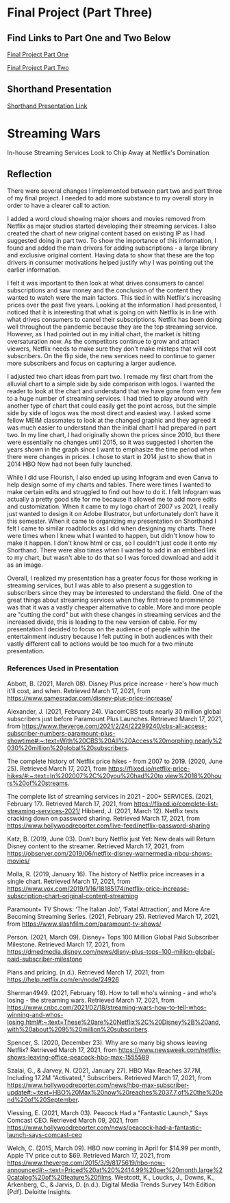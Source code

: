 # Final Project (Part Three)

## Find Links to Part One and Two Below

[Final Project Part One](final_project_HelenHejran.md)

[Final Project Part Two](Final_Project2_HelenHejran.md)

## Shorthand Presentation
[Shorthand Presentation Link](https://carnegiemellon.shorthandstories.com/helen-streaming-wars/index.html)

<script src="https://embed.shorthand.com/embed_10.js"></script>
<div data-shorthand-embed="carnegiemellon.shorthandstories.com/helen-streaming-wars/"><h1>Streaming Wars</h1><p>In-house Streaming Services Look to 
Chip Away at Netflix's Domination</p></div>


## Reflection

There were several changes I implemented between part two and part three of my final project. I needed to add more substance to my overall story in order to have a clearer call to action.

I added a word cloud showing major shows and movies removed from Netflix as major studios started developing their streaming services. I also created the chart of new original content based on existing IP as I had suggested doing in part two. To show the importance of this information, I found and added the main drivers for adding subscriptions - a large library and exclusive original content. Having data to show that these are the top drivers in consumer motivations helped justify why I was pointing out the earlier information. 

I felt it was important to then look at what drives consumers to cancel subscriptions and saw money and the conclusion of the content they wanted to watch were the main factors. This tied in with Netflix's increasing prices over the past five years. Looking at the information I had presented, I noticed that it is interesting that what is going on with Netflix is in line with what drives consumers to cancel their subscriptions. Netflix has been doing well throughout the pandemic because they are the top streaming service. However, as I had pointed out in my initial chart, the market is hitting oversaturation now. As the competitors continue to grow and attract viewers, Netflix needs to make sure they don't make misteps that will cost subscribers. On the flip side, the new services need to continue to garner more subscribers and focus on capturing a larger audience.

I adjusted two chart ideas from part two. I remade my first chart from the alluvial chart to a simple side by side comparison with logos. I wanted the reader to look at the chart and understand that we have gone from very few to a huge number of streaming services. I had tried to play around with another type of chart that could easily get the point across, but the simple side by side of logos was the most direct and easiest way. I asked some fellow MEIM classmates to look at the changed graphic and they agreed it was much easier to understand than the initial chart I had prepared in part two. In my line chart, I had originally shown the prices since 2010, but there were essentially no changes until 2015, so it was suggested I shorten the years shown in the graph since I want to emphasize the time period when there were changes in prices. I chose to start in 2014 just to show that in 2014 HBO Now had not been fully launched.

While I did use Flourish, I also ended up using Infogram and even Canva to help design some of my charts and tables. There were times I wanted to make certain edits and struggled to find out how to do it. I felt Infogram was actually a pretty good site for me because it allowed me to add more edits and customization. When it came to my logo chart of 2007 vs 2021, I really just wanted to design it on Adobe Illustrator, but unfortunately don't have it this semester. When it came to organizing my presentation on Shorthand I felt I came to similar roadblocks as I did when designing my charts. There were times when I knew what I wanted to happen, but didn't know how to make it happen. I don't know html or css, so I couldn't just code it onto my Shorthand. There were also times when I wanted to add in an embbed link to my chart, but wasn't able to do that so I was forced download and add it as an image.

Overall, I realized my presentation has a greater focus for those working in streaming services, but I was able to also present a suggestion to subscribers since they may be interested to understand the field. One of the great things about streaming services when they first rose to prominence was that it was a vastly cheaper alternative to cable. More and more people are "cutting the cord" but with these changes in streaming services and the increased divide, this is leading to the new version of cable. For my presentation I decided to focus on the audience of people within the entertainment industry because I felt putting in both audiences with their vastly different call to actions would be too much for a two minute presentation.


### References Used in Presentation
Abbott, B. (2021, March 08). Disney Plus price increase - here's how much it'll cost, and when. Retrieved March 17, 2021, from https://www.gamesradar.com/disney-plus-price-increase/

Alexander, J. (2021, February 24). ViacomCBS touts nearly 30 million global subscribers just before Paramount Plus Launches. Retrieved March 17, 2021, from https://www.theverge.com/2021/2/24/22299240/cbs-all-access-subscriber-numbers-paramount-plus-showtime#:~:text=With%20CBS%20All%20Access%20morphing,nearly%2030%20million%20global%20subscribers.

The complete history of Netflix price hikes - from 2007 to 2019. (2020, June 25). Retrieved March 17, 2021, from https://flixed.io/netflix-price-hikes/#:~:text=In%202007%2C%20you%20had%20to,view%2018%20hours%20of%20streams.

The complete list of streaming services in 2021 - 200+ SERVICES. (2021, February 17). Retrieved March 17, 2021, from https://flixed.io/complete-list-streaming-services-2021/ 
Hibberd, J. (2021, March 12). Netflix tests cracking down on password sharing. Retrieved March 17, 2021, from https://www.hollywoodreporter.com/live-feed/netflix-password-sharing

Katz, B. (2019, June 03). Don't bury Netflix just Yet: New deals will Return Disney content to the streamer. Retrieved March 17, 2021, from https://observer.com/2019/06/netflix-disney-warnermedia-nbcu-shows-movies/

Molla, R. (2019, January 16). The history of Netflix price increases in a single chart. Retrieved March 17, 2021, from https://www.vox.com/2019/1/16/18185174/netflix-price-increase-subscription-chart-original-content-streaming

Paramount+ TV Shows: ‘The Italian Job’, ‘Fatal Attraction’, and More Are Becoming Streaming Series. (2021, February 25). Retrieved March 17, 2021, from https://www.slashfilm.com/paramount-tv-shows/

Person. (2021, March 09). Disney+ Tops 100 Million Global Paid Subscriber Milestone. Retrieved March 17, 2021, from https://dmedmedia.disney.com/news/disny-plus-tops-100-million-global-paid-subscriber-milestone

Plans and pricing. (n.d.). Retrieved March 17, 2021, from https://help.netflix.com/en/node/24926

Sherman4949. (2021, February 18). How to tell who's winning - and who's losing - the streaming wars. Retrieved March 17, 2021, from https://www.cnbc.com/2021/02/18/streaming-wars-how-to-tell-whos-winning-and-whos-losing.html#:~:text=These%20are%20Netflix%2C%20Disney%2B%20and,with%20about%2095%20million%20subscribers.

Spencer, S. (2020, December 23). Why are so many big shows leaving Netflix? Retrieved March 17, 2021, from https://www.newsweek.com/netflix-shows-leaving-office-peacock-hbo-max-1555589

Szalai, G., & Jarvey, N. (2021, January 27). HBO Max Reaches 37.7M, Including 17.2M "Activated," Subscribers. Retrieved March 17, 2021, from https://www.hollywoodreporter.com/news/hbo-max-subscriber-update#:~:text=HBO%20Max%20now%20reaches%2037.7,of%20the%20end%20of%20September.

Vlessing, E. (2021, March 03). Peacock Had a "Fantastic Launch," Says Comcast CEO. Retrieved March 09, 2021, from https://www.hollywoodreporter.com/news/peacock-had-a-fantastic-launch-says-comcast-ceo

Welch, C. (2015, March 09). HBO now coming in April for $14.99 per month, Apple TV price cut to $69. Retrieved March 17, 2021, from https://www.theverge.com/2015/3/9/8175619/hbo-now-announced#:~:text=Priced%20at%20%2414.99%20per%20month,large%20catalog%20of%20feature%20films.
Westcott, K., Loucks, J., Downs, K., Arkenberg, C., & Jarvis, D. (n.d.). Digital Media Trends Survey 14th Edition [Pdf]. Deloitte Insights.



